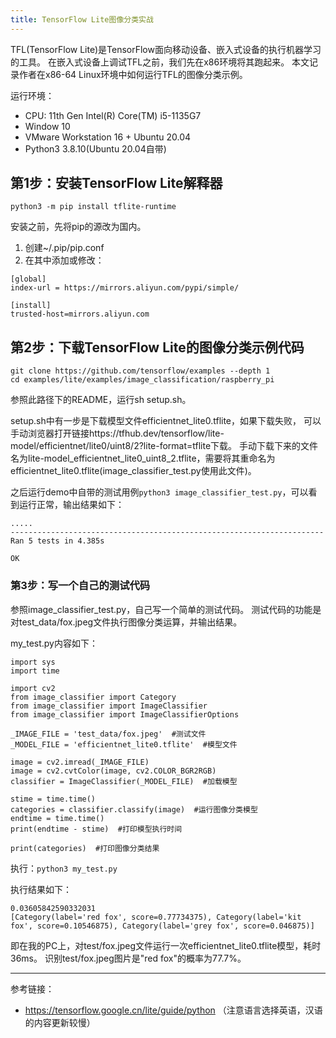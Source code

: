 ```yaml
---
title: TensorFlow Lite图像分类实战
---
```


TFL(TensorFlow Lite)是TensorFlow面向移动设备、嵌入式设备的执行机器学习的工具。
在嵌入式设备上调试TFL之前，我们先在x86环境将其跑起来。
本文记录作者在x86-64 Linux环境中如何运行TFL的图像分类示例。

运行环境：
- CPU: 11th Gen Intel(R) Core(TM) i5-1135G7
- Window 10
- VMware Workstation 16 + Ubuntu 20.04
- Python3 3.8.10(Ubuntu 20.04自带)

## 第1步：安装TensorFlow Lite解释器

```
python3 -m pip install tflite-runtime
```

安装之前，先将pip的源改为国内。

1. 创建~/.pip/pip.conf
2. 在其中添加或修改：

```
[global]
index-url = https://mirrors.aliyun.com/pypi/simple/

[install]
trusted-host=mirrors.aliyun.com
```

## 第2步：下载TensorFlow Lite的图像分类示例代码

```
git clone https://github.com/tensorflow/examples --depth 1
cd examples/lite/examples/image_classification/raspberry_pi
```

参照此路径下的README，运行sh setup.sh。

setup.sh中有一步是下载模型文件efficientnet_lite0.tflite，如果下载失败，
可以手动浏览器打开链接https://tfhub.dev/tensorflow/lite-model/efficientnet/lite0/uint8/2?lite-format=tflite下载。
手动下载下来的文件名为lite-model_efficientnet_lite0_uint8_2.tflite，需要将其重命名为efficientnet_lite0.tflite(image_classifier_test.py使用此文件)。

之后运行demo中自带的测试用例`python3 image_classifier_test.py`，可以看到运行正常，输出结果如下：
```
.....
----------------------------------------------------------------------
Ran 5 tests in 4.385s

OK
```

### 第3步：写一个自己的测试代码

参照image_classifier_test.py，自己写一个简单的测试代码。
测试代码的功能是对test_data/fox.jpeg文件执行图像分类运算，并输出结果。

my_test.py内容如下：
```
import sys
import time

import cv2
from image_classifier import Category
from image_classifier import ImageClassifier
from image_classifier import ImageClassifierOptions

_IMAGE_FILE = 'test_data/fox.jpeg'  #测试文件
_MODEL_FILE = 'efficientnet_lite0.tflite'  #模型文件

image = cv2.imread(_IMAGE_FILE)
image = cv2.cvtColor(image, cv2.COLOR_BGR2RGB)
classifier = ImageClassifier(_MODEL_FILE)  #加载模型

stime = time.time()
categories = classifier.classify(image)  #运行图像分类模型
endtime = time.time()
print(endtime - stime)  #打印模型执行时间
 
print(categories)  #打印图像分类结果
```

执行：`python3 my_test.py`

执行结果如下：
```
0.03605842590332031
[Category(label='red fox', score=0.77734375), Category(label='kit fox', score=0.10546875), Category(label='grey fox', score=0.046875)]
```

即在我的PC上，对test/fox.jpeg文件运行一次efficientnet_lite0.tflite模型，耗时36ms。
识别test/fox.jpeg图片是"red fox"的概率为77.7%。


---
参考链接：
- <https://tensorflow.google.cn/lite/guide/python> （注意语言选择英语，汉语的内容更新较慢）

